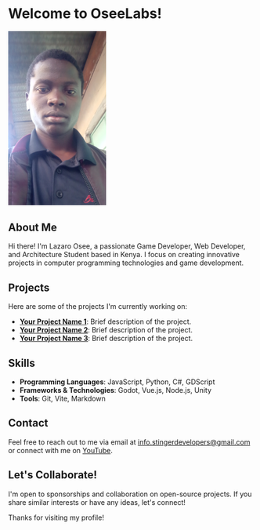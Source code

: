 # Welcome to OseeLabs!

 <!--![OseeLabs Logo](images/profile.png) Replace with your logo URL -->
<img src="images/profile.png" alt="OseeLabs Logo" width="200"/>

## About Me
Hi there! I'm Lazaro Osee, a passionate Game Developer, Web Developer, and Architecture Student based in Kenya. I focus on creating innovative projects in computer programming technologies and game development.

## Projects
Here are some of the projects I'm currently working on:

- **[Your Project Name 1](link-to-your-project-1)**: Brief description of the project.
- **[Your Project Name 2](link-to-your-project-2)**: Brief description of the project.
- **[Your Project Name 3](link-to-your-project-3)**: Brief description of the project.

## Skills
- **Programming Languages**: JavaScript, Python, C#, GDScript
- **Frameworks & Technologies**: Godot, Vue.js, Node.js, Unity 
- **Tools**: Git, Vite, Markdown

## Contact
Feel free to reach out to me via email at [info.stingerdevelopers@gmail.com](mailto:info.stingerdevelopers@gmail.com) or connect with me on [YouTube](https://www.youtube.com/@lazosee).

## Let's Collaborate!
I'm open to sponsorships and collaboration on open-source projects. If you share similar interests or have any ideas, let's connect!

Thanks for visiting my profile!

